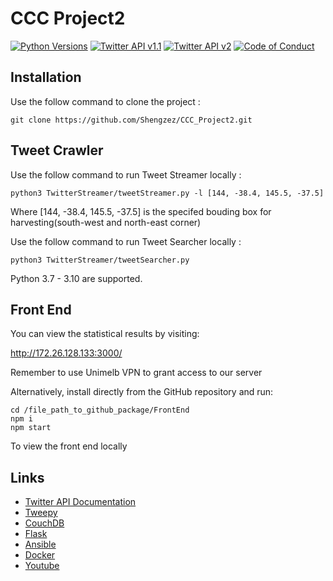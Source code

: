 CCC Project2
======

[![Python Versions](https://img.shields.io/pypi/pyversions/tweepy?label=Python)](https://pypi.org/project/tweepy/)
[![Twitter API v1.1](https://img.shields.io/endpoint?url=https%3A%2F%2Ftwbadges.glitch.me%2Fbadges%2Fstandard)](https://developer.twitter.com/en/docs/twitter-api/v1)
[![Twitter API v2](https://img.shields.io/endpoint?url=https%3A%2F%2Ftwbadges.glitch.me%2Fbadges%2Fv2)](https://developer.twitter.com/en/docs/twitter-api)
[![Code of Conduct](https://img.shields.io/badge/code%20of%20conduct-Ansible-silver.svg)](https://docs.ansible.com/ansible/latest/community/code_of_conduct.html)

Installation
------------

Use the follow command to clone the project
:

    git clone https://github.com/Shengzez/CCC_Project2.git

Tweet Crawler
------------
Use the follow command to run Tweet Streamer locally
:

    python3 TwitterStreamer/tweetStreamer.py -l [144, -38.4, 145.5, -37.5]

Where [144, -38.4, 145.5, -37.5] is the specifed bouding box for harvesting(south-west and north-east corner) 

Use the follow command to run Tweet Searcher locally
:

    python3 TwitterStreamer/tweetSearcher.py 
    
Python 3.7 - 3.10 are supported.  

Front End
------------
You can view the statistical results by visiting:

 http://172.26.128.133:3000/

Remember to use Unimelb VPN to grant access to our server

Alternatively, install directly from the GitHub repository and run:

    cd /file_path_to_github_package/FrontEnd
    npm i
    npm start

To view the front end locally

Links
-----


- [Twitter API Documentation](https://developer.twitter.com/en/docs/twitter-api)
- [Tweepy](http://www.tweepy.org/)
- [CouchDB](https://github.com/djc/couchdb-python/)
- [Flask](https://flask-restful.readthedocs.io/en/latest/ )
- [Ansible](https://docs.ansible.com/ansible/latest/index.html )
- [Docker](https://docs.docker.com/)
- [Youtube](https://Youtube.com)
